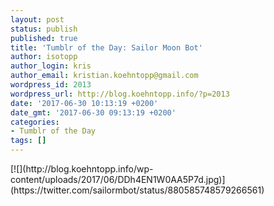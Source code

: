 ```yaml
---
layout: post
status: publish
published: true
title: 'Tumblr of the Day: Sailor Moon Bot'
author: isotopp
author_login: kris
author_email: kristian.koehntopp@gmail.com
wordpress_id: 2013
wordpress_url: http://blog.koehntopp.info/?p=2013
date: '2017-06-30 10:13:19 +0200'
date_gmt: '2017-06-30 09:13:19 +0200'
categories:
- Tumblr of the Day
tags: []
---
```

<p>[![](http://blog.koehntopp.info/wp-content/uploads/2017/06/DDh4EN1W0AA5P7d.jpg)](https://twitter.com/sailormbot/status/880585748579266561)</p>
